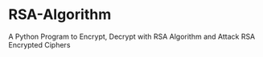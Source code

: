 # RSA-Algorithm
A Python Program to Encrypt, Decrypt with RSA Algorithm and Attack RSA Encrypted Ciphers


